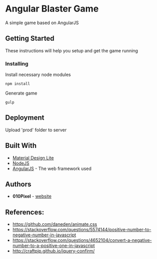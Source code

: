 # Angular Blaster Game

A simple game based on AngularJS

## Getting Started

These instructions will help you setup and get the game running

### Installing

Install necessary node modules

```
npm install
```

Generate game

```
gulp
```

## Deployment

Upload 'prod' folder to server

## Built With

* [Material Design Lite](https://getmdl.io/)
* [NodeJS](https://nodejs.org/en/)
* [AngularJS](https://nodejs.org/en/) - The web framework used

## Authors

* **010Pixel** - [website](https://010pixel.com/)

## References:
* https://github.com/daneden/animate.css
* https://stackoverflow.com/questions/5574144/positive-number-to-negative-number-in-javascript
* https://stackoverflow.com/questions/4652104/convert-a-negative-number-to-a-positive-one-in-javascript
* http://craftpip.github.io/jquery-confirm/

